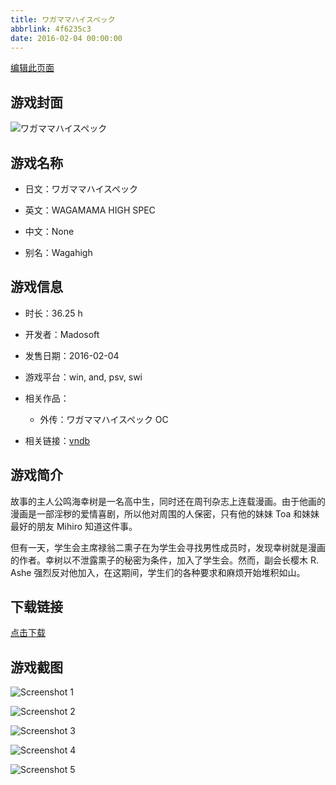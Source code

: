 ```yaml
---
title: ワガママハイスペック
abbrlink: 4f6235c3
date: 2016-02-04 00:00:00
---
```

[编辑此页面](https://github.com/ACG-3/ADV3-source/blob/main/source/_posts/games/%E3%83%AF%E3%82%AC%E3%83%9E%E3%83%9E%E3%83%8F%E3%82%A4%E3%82%B9%E3%83%9A%E3%83%83%E3%82%AF.md)

## 游戏封面

![ワガママハイスペック](https%3A//pan.timero.xyz/onedrive/img_lib_001/%E3%83%AF%E3%82%AC%E3%83%9E%E3%83%9E%E3%83%8F%E3%82%A4%E3%82%B9%E3%83%9A%E3%83%83%E3%82%AF_cover.avif)


## 游戏名称

- 日文：ワガママハイスペック
- 英文：WAGAMAMA HIGH SPEC
- 中文：None

- 别名：Wagahigh


## 游戏信息

- 时长：36.25 h
- 开发者：Madosoft
- 发售日期：2016-02-04
- 游戏平台：win, and, psv, swi
- 相关作品：
   - 外传：ワガママハイスペック OC

- 相关链接：[vndb](https://vndb.org/v17823)


## 游戏简介

故事的主人公鸣海幸树是一名高中生，同时还在周刊杂志上连载漫画。由于他画的漫画是一部淫秽的爱情喜剧，所以他对周围的人保密，只有他的妹妹 Toa 和妹妹最好的朋友 Mihiro 知道这件事。

但有一天，学生会主席禄翁二熏子在为学生会寻找男性成员时，发现幸树就是漫画的作者。幸树以不泄露熏子的秘密为条件，加入了学生会。然而，副会长樱木 R. Ashe 强烈反对他加入，在这期间，学生们的各种要求和麻烦开始堆积如山。




## 下载链接

[点击下载](https://pan.timero.xyz/onedrive/adv_lib_001/%E3%83%AF%E3%82%AC%E3%83%9E%E3%83%9E%E3%83%8F%E3%82%A4%E3%82%B9%E3%83%9A%E3%83%83%E3%82%AF)


## 游戏截图


![Screenshot 1](https%3A//pan.timero.xyz/onedrive/img_lib_001/%E3%83%AF%E3%82%AC%E3%83%9E%E3%83%9E%E3%83%8F%E3%82%A4%E3%82%B9%E3%83%9A%E3%83%83%E3%82%AF_Screenshot_1.avif)

![Screenshot 2](https%3A//pan.timero.xyz/onedrive/img_lib_001/%E3%83%AF%E3%82%AC%E3%83%9E%E3%83%9E%E3%83%8F%E3%82%A4%E3%82%B9%E3%83%9A%E3%83%83%E3%82%AF_Screenshot_2.avif)

![Screenshot 3](https%3A//pan.timero.xyz/onedrive/img_lib_001/%E3%83%AF%E3%82%AC%E3%83%9E%E3%83%9E%E3%83%8F%E3%82%A4%E3%82%B9%E3%83%9A%E3%83%83%E3%82%AF_Screenshot_3.avif)

![Screenshot 4](https%3A//pan.timero.xyz/onedrive/img_lib_001/%E3%83%AF%E3%82%AC%E3%83%9E%E3%83%9E%E3%83%8F%E3%82%A4%E3%82%B9%E3%83%9A%E3%83%83%E3%82%AF_Screenshot_4.avif)

![Screenshot 5](https%3A//pan.timero.xyz/onedrive/img_lib_001/%E3%83%AF%E3%82%AC%E3%83%9E%E3%83%9E%E3%83%8F%E3%82%A4%E3%82%B9%E3%83%9A%E3%83%83%E3%82%AF_Screenshot_5.avif)

